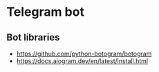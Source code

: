 # Telegram bot

## Bot libraries
- https://github.com/python-botogram/botogram
- https://docs.aiogram.dev/en/latest/install.html